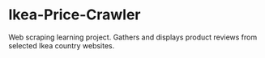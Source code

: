 # Ikea-Price-Crawler
Web scraping learning project. Gathers and displays product reviews from selected Ikea country websites.
